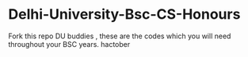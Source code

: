 # Delhi-University-Bsc-CS-Honours
Fork this repo DU buddies , these are the codes which you will need throughout your BSC years.
hactober
